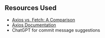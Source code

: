 ## Resources Used

- [Axios vs. Fetch: A Comparison](https://blog.logrocket.com/axios-vs-fetch-best-http-requests/)
- [Axios Documentation](https://axios-http.com/docs/intro)
- ChatGPT for commit message suggestions

